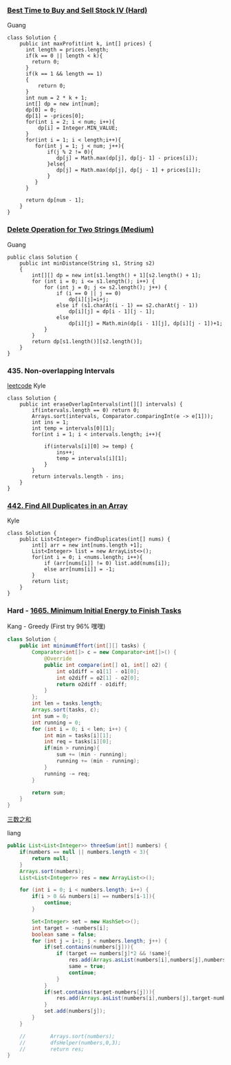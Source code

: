 ### [Best Time to Buy and Sell Stock IV (Hard)](https://leetcode.com/problems/best-time-to-buy-and-sell-stock-iv/description/)
Guang 
```
class Solution {
    public int maxProfit(int k, int[] prices) {
      int length = prices.length;
      if(k == 0 || length < k){
        return 0;
      }  
      if(k == 1 && length == 1)
      {
          return 0;
      }
      int num = 2 * k + 1;
      int[] dp = new int[num]; 
      dp[0] = 0;
      dp[1] = -prices[0];
      for(int i = 2; i < num; i++){
          dp[i] = Integer.MIN_VALUE;
      }
      for(int i = 1; i < length;i++){
         for(int j = 1; j < num; j++){
             if(j % 2 != 0){
                dp[j] = Math.max(dp[j], dp[j- 1] - prices[i]);
             }else{
                dp[j] = Math.max(dp[j], dp[j - 1] + prices[i]);
             }
         }
      }

      return dp[num - 1];
    }
} 

```
### [Delete Operation for Two Strings (Medium)](https://leetcode.com/problems/delete-operation-for-two-strings/description/)
Guang
```
public class Solution {
    public int minDistance(String s1, String s2) 
    {
        int[][] dp = new int[s1.length() + 1][s2.length() + 1];
        for (int i = 0; i <= s1.length(); i++) {
            for (int j = 0; j <= s2.length(); j++) {
                if (i == 0 || j == 0)
                    dp[i][j]=i+j;
                else if (s1.charAt(i - 1) == s2.charAt(j - 1))
                    dp[i][j] = dp[i - 1][j - 1];
                else
                    dp[i][j] = Math.min(dp[i - 1][j], dp[i][j - 1])+1;
            }
        }
        return dp[s1.length()][s2.length()];
    }
}

```

### 435. Non-overlapping Intervals
[leetcode](https://leetcode.com/problems/non-overlapping-intervals/)
Kyle
```
class Solution {
    public int eraseOverlapIntervals(int[][] intervals) {
        if(intervals.length == 0) return 0;
        Arrays.sort(intervals, Comparator.comparingInt(e -> e[1]));
        int ins = 1;
        int temp = intervals[0][1];
        for(int i = 1; i < intervals.length; i++){
            
            if(intervals[i][0] >= temp) {
                ins++;
                temp = intervals[i][1];
            }
        }
        return intervals.length - ins;
    }
}
```
### [442. Find All Duplicates in an Array](https://leetcode.com/problems/find-all-duplicates-in-an-array/)
Kyle
```
class Solution {
    public List<Integer> findDuplicates(int[] nums) {
        int[] arr = new int[nums.length +1];
        List<Integer> list = new ArrayList<>();
        for(int i = 0; i <nums.length; i++){
            if (arr[nums[i]] != 0) list.add(nums[i]);
            else arr[nums[i]] = -1;
        }
        return list;
    }
}
```

### Hard - [1665. Minimum Initial Energy to Finish Tasks](https://leetcode.com/problems/minimum-initial-energy-to-finish-tasks/)
Kang - Greedy (First try 96% 嘿嘿)
```java
class Solution {
    public int minimumEffort(int[][] tasks) {
        Comparator<int[]> c = new Comparator<int[]>() {
            @Override
            public int compare(int[] o1, int[] o2) {
                int o1diff = o1[1] - o1[0];
                int o2diff = o2[1] - o2[0];
                return o2diff - o1diff;
            }
        };
        int len = tasks.length;
        Arrays.sort(tasks, c);
        int sum = 0;
        int running = 0;
        for (int i = 0; i < len; i++) {
            int min = tasks[i][1];
            int req = tasks[i][0];
            if(min > running){
                sum += (min - running);
                running += (min - running);
            }
            running -= req;
        }

        return sum;
    }
}

```

[三数之和](https://www.lintcode.com/problem/57/description "三数之和")

liang 

```java
public List<List<Integer>> threeSum(int[] numbers) {
	if(numbers == null || numbers.length < 3){
		return null;
	}
	Arrays.sort(numbers);
	List<List<Integer>> res = new ArrayList<>();

	for (int i = 0; i < numbers.length; i++) {
		if(i > 0 && numbers[i] == numbers[i-1]){
			continue;
		}

		Set<Integer> set = new HashSet<>();
		int target = -numbers[i];
		boolean same = false;
		for (int j = i+1; j < numbers.length; j++) {
			if(set.contains(numbers[j])){
				if (target == numbers[j]*2 && !same){
					res.add(Arrays.asList(numbers[i],numbers[j],numbers[j]));
					same = true;
					continue;
				}
			}
			if(set.contains(target-numbers[j])){
				res.add(Arrays.asList(numbers[i],numbers[j],target-numbers[j]));
			}
			set.add(numbers[j]);
		}
	}

	//        Arrays.sort(numbers);
	//        dfsHelper(numbers,0,3);
	//        return res;
}
```
